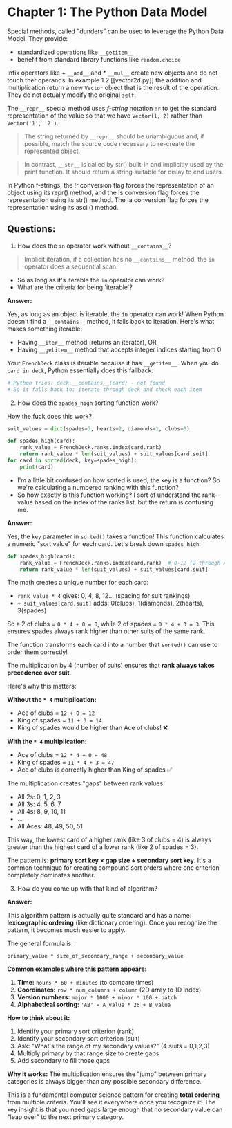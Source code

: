 # Chapter 1: The Python Data Model

Special methods, called "dunders" can be used to leverage the Python Data Model. They provide:

- standardized operations like `__getitem__`
- benefit from standard library functions like `random.choice`

Infix operators like + `__add__` and * `__mul__` create new objects and do not touch ther operands. In example 1.2 [[vector2d.py]] the addition and multiplication return a new `Vector` object that is the result of the operation. They do not actually modify the original `self`. 

The `__repr__` special method uses *f-string* notation `!r` to get the standard representation of the value so that we have `Vector(1, 2)` rather than `Vector('1', '2')`. 

> The string returned by `__repr__` should be unambiguous and, if possible, match the source code necessary to re-create the represented object. 

> In contrast, `__str__` is called by str() built-in and implicitly used by the print function. It should return a string suitable for dislay to end users.

In Python f-strings, the !r conversion flag forces the representation of an object using its repr() method, and the !s conversion flag forces the representation using its str() method. The !a conversion flag forces the representation using its ascii() method.


## Questions:

1. How does the `in` operator work without `__contains__`?

> Implicit iteration, if a collection has no `__contains__` method, the `in` operator does a sequential scan.

- So as long as it's iterable the `in` operator can work?
- What are the criteria for being 'iterable'? 

**Answer:**

Yes, as long as an object is iterable, the `in` operator can work! When Python doesn't find a `__contains__` method, it falls back to iteration. Here's what makes something iterable:

- Having `__iter__` method (returns an iterator), OR
- Having `__getitem__` method that accepts integer indices starting from 0

Your `FrenchDeck` class is iterable because it has `__getitem__`. When you do `card in deck`, Python essentially does this fallback:

```python
# Python tries: deck.__contains__(card) - not found
# So it falls back to: iterate through deck and check each item
```

2. How does the `spades_high` sorting function work?

How the fuck does this work? 

```python
suit_values = dict(spades=3, hearts=2, diamonds=1, clubs=0)

def spades_high(card):
    rank_value = FrenchDeck.ranks.index(card.rank)
    return rank_value * len(suit_values) + suit_values[card.suit]
for card in sorted(deck, key=spades_high):
    print(card)
```

- I'm a little bit confused on how sorted is used, the key is a function? So we're calculating a numbered ranking with this function?
- So how exactly is this function working? I sort of understand the rank-value based on the index of the ranks list. but the return is confusing me.

**Answer:**

Yes, the `key` parameter in `sorted()` takes a function! This function calculates a numeric "sort value" for each card. Let's break down `spades_high`:

```python
def spades_high(card):
    rank_value = FrenchDeck.ranks.index(card.rank)  # 0-12 (2 through A)
    return rank_value * len(suit_values) + suit_values[card.suit]
```

The math creates a unique number for each card:
- `rank_value * 4` gives: 0, 4, 8, 12... (spacing for suit rankings)
- `+ suit_values[card.suit]` adds: 0(clubs), 1(diamonds), 2(hearts), 3(spades)

So a 2 of clubs = `0 * 4 + 0 = 0`, while 2 of spades = `0 * 4 + 3 = 3`. This ensures spades always rank higher than other suits of the same rank.

The function transforms each card into a number that `sorted()` can use to order them correctly!

The multiplication by 4 (number of suits) ensures that **rank always takes precedence over suit**.

Here's why this matters:

**Without the `* 4` multiplication:**
- Ace of clubs = `12 + 0 = 12`
- King of spades = `11 + 3 = 14`
- King of spades would be higher than Ace of clubs! ❌

**With the `* 4` multiplication:**
- Ace of clubs = `12 * 4 + 0 = 48`
- King of spades = `11 * 4 + 3 = 47`
- Ace of clubs is correctly higher than King of spades ✅

The multiplication creates "gaps" between rank values:
- All 2s: 0, 1, 2, 3
- All 3s: 4, 5, 6, 7
- All 4s: 8, 9, 10, 11
- ...
- All Aces: 48, 49, 50, 51

This way, the lowest card of a higher rank (like 3 of clubs = 4) is always greater than the highest card of a lower rank (like 2 of spades = 3).

The pattern is: **primary sort key × gap size + secondary sort key**. It's a common technique for creating compound sort orders where one criterion completely dominates another.

3. How do you come up with that kind of algorithm?

**Answer:**

This algorithm pattern is actually quite standard and has a name: **lexicographic ordering** (like dictionary ordering). Once you recognize the pattern, it becomes much easier to apply.

The general formula is:
```
primary_value * size_of_secondary_range + secondary_value
```

**Common examples where this pattern appears:**

1. **Time:** `hours * 60 + minutes` (to compare times)
2. **Coordinates:** `row * num_columns + column` (2D array to 1D index)
3. **Version numbers:** `major * 1000 + minor * 100 + patch`
4. **Alphabetical sorting:** `'AB' = A_value * 26 + B_value`

**How to think about it:**
1. Identify your primary sort criterion (rank)
2. Identify your secondary sort criterion (suit)
3. Ask: "What's the range of my secondary values?" (4 suits = 0,1,2,3)
4. Multiply primary by that range size to create gaps
5. Add secondary to fill those gaps

**Why it works:** The multiplication ensures the "jump" between primary categories is always bigger than any possible secondary difference.

This is a fundamental computer science pattern for creating **total ordering** from multiple criteria. You'll see it everywhere once you recognize it! The key insight is that you need gaps large enough that no secondary value can "leap over" to the next primary category.